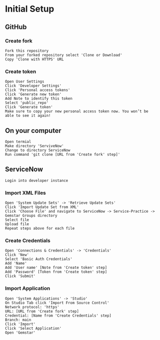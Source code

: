 # Initial Setup
## GitHub
### Create fork
    Fork this repository
    From your forked repository select 'Clone or Download'
    Copy 'Clone with HTTPS' URL
### Create token
    Open User Settings
    Click 'Developer Settings'
    Click 'Personal access tokens'
    Click 'Generate new token'
    Add Note to identify this token
    Select 'public_repo'
    Click 'Generate token'
    Make sure to copy your new personal access token now. You won’t be able to see it again!
## On your computer
    Open termial
    Make directory 'ServiveNow'
    Change to directory ServiceNow
    Run command 'git clone [URL from 'Create fork' step]'
## ServiceNow
    Login into developer instance
### Import XML Files
    Open 'System Update Sets' -> 'Retrieve Update Sets'
    Click 'Import Update Set from XML'
    Click 'Choose File' and navigate to ServiceNow -> Service-Practice -> Gemstar Groups directory
    Select file
    Upload file
    Repeat steps above for each file
### Create Credentials
    Open 'Connections & Credentials' -> 'Credentials'
    Click 'New'
    Select 'Basic Auth Credentials'
    Add 'Name'
    Add 'User name' [Note from 'Create token' step]
    Add 'Password' [Token from 'Create token' step]
    Click 'Submit'
### Import Application
    Open 'System Applications' -> 'Studio'
    On Studio Tab click 'Import From Source Control'
    Network protocol: 'https'
    URL: [URL from 'Create fork' step]
    Credential: [Name from 'Create Credentials' step]
    Branch: main
    Click 'Import'
    Click 'Select Application'
    Open 'Gemstar'
